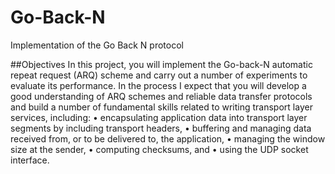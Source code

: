 # Go-Back-N
Implementation of the Go Back N protocol

##Objectives
In this project, you will implement the Go-back-N automatic repeat request (ARQ) scheme and carry out a number
of experiments to evaluate its performance. In the process I expect that you will develop a good understanding of
ARQ schemes and reliable data transfer protocols and build a number of fundamental skills related to writing
transport layer services, including:
• encapsulating application data into transport layer segments by including transport headers,
• buffering and managing data received from, or to be delivered to, the application,
• managing the window size at the sender,
• computing checksums, and
• using the UDP socket interface.
